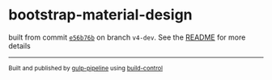 # bootstrap-material-design

 built from commit [`e56b76b`](../../commit/e56b76bae7043f6aafaf44cda96ff45fd9a2df10) on branch `v4-dev`. See the [README](../..) for more details

---
<sup>Built and published by [gulp-pipeline](https://github.com/alienfast/gulp-pipeline) using [build-control](https://github.com/alienfast/build-control)</sup>
